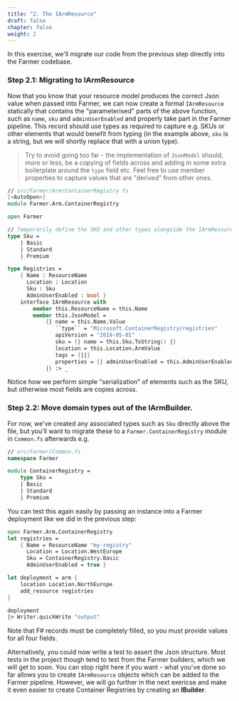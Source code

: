 ```yaml
---
title: "2. The IArmResource"
draft: false
chapter: false
weight: 2
---
```


In this exercise, we'll migrate our code from the previous step directly into the Farmer codebase.

### Step 2.1: Migrating to IArmResource

Now that you know that your resource model produces the correct Json value when passed into Farmer, we can now create a formal `IArmResource` statically that contains the "parameterised" parts of the above function, such as `name`, `sku` and `adminUserEnabled` and properly take part in the Farmer pipeline. This record should use types as required to capture e.g. SKUs or other elements that would benefit from typing (in the example above, `sku` is a string, but we will shortly replace that with a union type).

> Try to avoid going too far - the implementation of `JsonModel` should, more or less, be a copying of fields across and adding in some extra boilerplate around the `type` field etc. Feel free to use member properties to capture values that are "derived" from other ones.

```fsharp
// src/Farmer/Arm/ContainerRegistry.fs
[<AutoOpen>]
module Farmer.Arm.ContainerRegistry

open Farmer

// Temporarily define the SKU and other types alongside the IArmResource.
type Sku =
    | Basic
    | Standard
    | Premium

type Registries =
    { Name : ResourceName
      Location : Location
      Sku : Sku
      AdminUserEnabled : bool }
    interface IArmResource with
        member this.ResourceName = this.Name
        member this.JsonModel =
            {| name = this.Name.Value
               ``type`` = "Microsoft.ContainerRegistry/registries"
               apiVersion = "2019-05-01"
               sku = {| name = this.Sku.ToString() |}
               location = this.Location.ArmValue
               tags = {||}
               properties = {| adminUserEnabled = this.AdminUserEnabled |}
            |} :> _
```

Notice how we perform simple "serialization" of elements such as the SKU, but otherwise most fields are copies across.

### Step 2.2: Move domain types out of the IArmBuilder.

For now, we've created any associated types such as `Sku` directly above the file, but you'll want to migrate these to a `Farmer.ContainerRegistry` module in `Common.fs` afterwards e.g.

```fsharp
// src/Farmer/Common.fs
namespace Farmer

module ContainerRegistry =
    type Sku =
    | Basic
    | Standard
    | Premium
```

You can test this again easily by passing an instance into a Farmer deployment like we did in the previous step:

```fsharp
open Farmer.Arm.ContainerRegistry
let registries =
    { Name = ResourceName "my-registry"
      Location = Location.WestEurope
      Sku = ContainerRegistry.Basic
      AdminUserEnabled = true }

let deployment = arm {
    location Location.NorthEurope
    add_resource registries
}

deployment
|> Writer.quickWrite "output"
```

Note that F# records must be completely filled, so you must provide values for all four fields.

 Alternatively, you could now write a test to assert the Json structure. Most tests in the project though tend to test from the Farmer builders, which we will get to soon.  You can stop right here if you want - what you've done so far allows you to create `IArmResource` objects which can be added to the Farmer pipeline. However, we will go further in the next exericse and make it even easier to create Container Registries by creating an **IBuilder**.